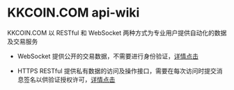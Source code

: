 # KKCOIN.COM api-wiki

KKCOIN.COM 以 RESTful 和 WebSocket 两种方式为专业用户提供自动化的数据及交易服务

- WebSocket 提供公开的交易数据，不需要进行身份验证，[详情点击](https://github.com/KKCoinEx/api-wiki/wiki/WebSocket-API)

- HTTPS RESTful 提供私有数据的访问及操作接口，需要在每次访问时提交消息签名以供验证授权许可，[详情点击](https://github.com/KKCoinEx/api-wiki/wiki/RESTful--API)
